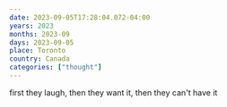 ```yaml
---
date: 2023-09-05T17:28:04.072-04:00
years: 2023
months: 2023-09
days: 2023-09-05
place: Toronto
country: Canada
categories: ["thought"]
---
```

first they laugh,
then they want it,
then they can't have it
